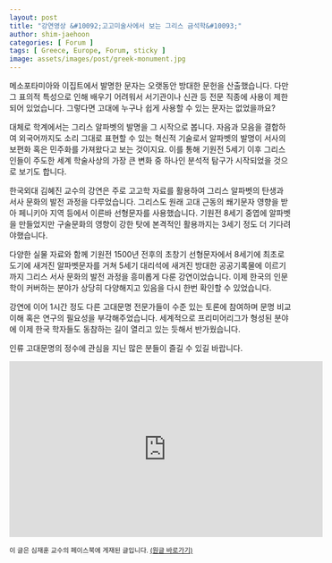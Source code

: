 ```yaml
---
layout: post
title: "강연영상 &#10092;고고미술사에서 보는 그리스 금석학&#10093;"
author: shim-jaehoon
categories: [ Forum ]
tags: [ Greece, Europe, Forum, sticky ]
image: assets/images/post/greek-monument.jpg
---
```


메소포타미아와 이집트에서 발명한 문자는 오랫동안 방대한 문헌을 산출했습니다. 다만 그 표의적 특성으로 인해 배우기 어려워서 서기관이나 신관 등 전문 직종에 사용이 제한되어 있었습니다. 그렇다면 고대에 누구나 쉽게 사용할 수 있는 문자는 없었을까요?

대체로 학계에서는 그리스 알파벳의 발명을 그 시작으로 봅니다. 자음과 모음을 결합하여 외국어까지도 소리 그대로 표현할 수 있는 혁신적 기술로서 알파벳의 발명이 서사의 보편화 혹은 민주화를 가져왔다고 보는 것이지요. 이를 통해 기원전 5세기 이후 그리스인들이 주도한 세계 학술사상의 가장 큰 변화 중 하나인 분석적 탐구가 시작되었을 것으로 보기도 합니다.

한국외대 김혜진 교수의 강연은 주로 고고학 자료를 활용하여 그리스 알파벳의 탄생과 서사 문화의 발전 과정을 다루었습니다. 그리스도 원래 고대 근동의 쐐기문자 영향을 받아 페니키아 지역 등에서 이른바 선형문자를 사용했습니다. 기원전 8세기 중엽에 알파벳을 만들었지만 구술문화의 영향이 강한 탓에 본격적인 활용까지는 3세기 정도 더 기다려야했습니다.

다양한 실물 자료와 함께 기원전 1500년 전후의 초창기 선형문자에서 8세기에 최초로 도기에 새겨진 알파벳문자를 거쳐 5세기 대리석에 새겨진 방대한 공공기록물에 이르기까지 그리스 서사 문화의 발전 과정을 흥미롭게 다룬 강연이었습니다. 이제 한국의 인문학이 커버하는 분야가 상당히 다양해지고 있음을 다시 한번 확인할 수 있었습니다.

강연에 이어 1시간 정도 다른 고대문명 전문가들이 수준 있는 토론에 참여하며 문명 비교 이해 혹은 연구의 필요성을 부각해주었습니다. 세계적으로 프리미어리그가 형성된 분야에 이제 한국 학자들도 동참하는 길이 열리고 있는 듯해서 반가웠습니다.

인류 고대문명의 정수에 관심을 지닌 많은 분들이 즐길 수 있길 바랍니다.


<iframe width="560" height="315" src="https://www.youtube.com/embed/E3Y8moEcBhg" title="YouTube video player" frameborder="0" allow="accelerometer; autoplay; clipboard-write; encrypted-media; gyroscope; picture-in-picture" allowfullscreen></iframe>


<span class="text-muted"><small>
이 글은 심재훈 교수의 페이스북에 게재된 글입니다. <a href="https://www.facebook.com/story.php?story_fbid=pfbid02LRMDxJCp9Uu4HQsphDTv7hgqMrGHHtk3ZA3Q9a6WRZWU2DcTqtxuZp8SvAyGkAuol&id=100000335256259" target="_blank">(원글 바로가기)</a>
</small></span>
